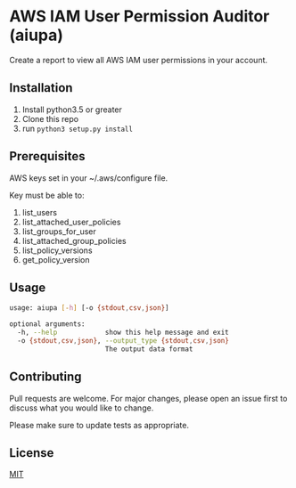 # AWS IAM User Permission Auditor (aiupa)

Create a report to view all AWS IAM user permissions in your account.

## Installation
1. Install python3.5 or greater
2. Clone this repo
3. run ```python3 setup.py install```

## Prerequisites
AWS keys set in your ~/.aws/configure file. 

Key must be able to:
1. list_users
2. list_attached_user_policies
3. list_groups_for_user
4. list_attached_group_policies
5. list_policy_versions
6. get_policy_version

## Usage

```bash
usage: aiupa [-h] [-o {stdout,csv,json}]

optional arguments:
  -h, --help            show this help message and exit
  -o {stdout,csv,json}, --output_type {stdout,csv,json}
                        The output data format
```

## Contributing
Pull requests are welcome. For major changes, please open an issue first to discuss what you would like to change.

Please make sure to update tests as appropriate.

## License
[MIT](https://choosealicense.com/licenses/mit/)